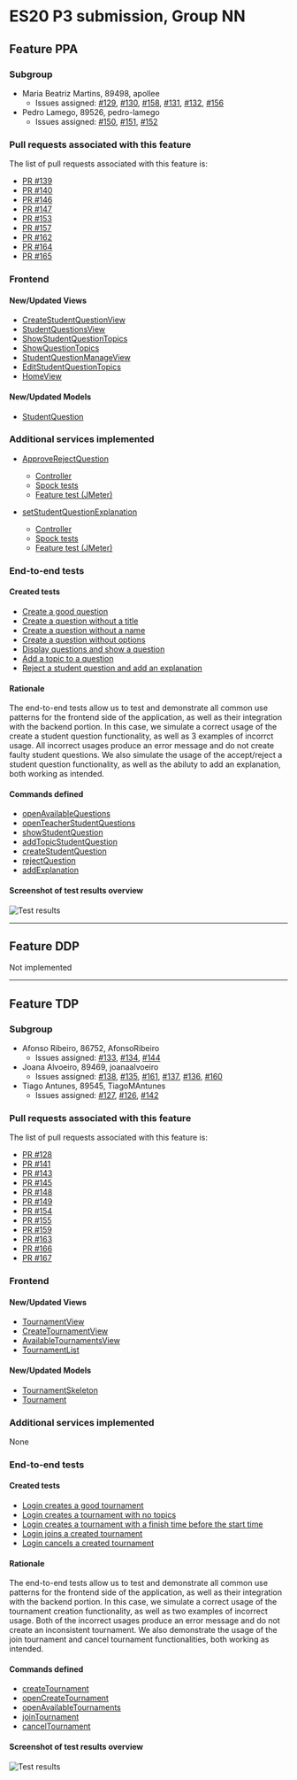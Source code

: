 # ES20 P3 submission, Group NN

## Feature PPA

### Subgroup

 - Maria Beatriz Martins, 89498, apollee
   + Issues assigned: [#129](https://github.com/tecnico-softeng/es20al_07-project/issues/129),  [#130](https://github.com/tecnico-softeng/es20al_07-project/issues/130), [#158](https://github.com/tecnico-softeng/es20al_07-project/issues/158), [#131](https://github.com/tecnico-softeng/es20al_07-project/issues/131), [#132](https://github.com/tecnico-softeng/es20al_07-project/issues/132), [#156](https://github.com/tecnico-softeng/es20al_07-project/issues/156)
 - Pedro Lamego, 89526, pedro-lamego
   + Issues assigned: [#150](https://github.com/tecnico-softeng/es20al_07-project/issues/150), [#151](https://github.com/tecnico-softeng/es20al_07-project/issues/151), [#152](https://github.com/tecnico-softeng/es20al_07-project/issues/152)
 
### Pull requests associated with this feature

The list of pull requests associated with this feature is:

 - [PR #139](https://github.com/tecnico-softeng/es20al_07-project/pull/139)
 - [PR #140](https://github.com/tecnico-softeng/es20al_07-project/pull/140)
 - [PR #146](https://github.com/tecnico-softeng/es20al_07-project/pull/146)
 - [PR #147](https://github.com/tecnico-softeng/es20al_07-project/pull/147)
 - [PR #153](https://github.com/tecnico-softeng/es20al_07-project/pull/153)
 - [PR #157](https://github.com/tecnico-softeng/es20al_07-project/pull/157)
 - [PR #162](https://github.com/tecnico-softeng/es20al_07-project/pull/162)
 - [PR #164](https://github.com/tecnico-softeng/es20al_07-project/pull/164)
 - [PR #165](https://github.com/tecnico-softeng/es20al_07-project/pull/165)


### Frontend

#### New/Updated Views

 - [CreateStudentQuestionView](https://github.com/tecnico-softeng/es20al_07-project/blob/develop/frontend/src/views/student/questions/CreateStudentQuestionView.vue)
 - [StudentQuestionsView](https://github.com/tecnico-softeng/es20al_07-project/blob/develop/frontend/src/views/student/questions/StudentQuestionsView.vue)
 - [ShowStudentQuestionTopics](https://github.com/tecnico-softeng/es20al_07-project/blob/develop/frontend/src/views/student/questions/ShowStudentQuestionTopics.vue)
 - [ShowQuestionTopics](https://github.com/tecnico-softeng/es20al_07-project/blob/develop/frontend/src/views/student/questions/ShowQuestionTopics.vue)
 - [StudentQuestionManageView](https://github.com/tecnico-softeng/es20al_07-project/blob/develop/frontend/src/views/teacher/questions/StudentQuestionManageView.vue)
 - [EditStudentQuestionTopics](https://github.com/tecnico-softeng/es20al_07-project/blob/develop/frontend/src/views/teacher/questions/EditStudentQuestionTopics.vue)
- [HomeView](https://github.com/tecnico-softeng/es20al_07-project/blob/develop/frontend/src/views/HomeView.vue)

#### New/Updated Models

 - [StudentQuestion](https://github.com/tecnico-softeng/es20al_07-project/blob/develop/frontend/src/models/management/StudentQuestion.ts)

### Additional services implemented

- [ApproveRejectQuestion](https://github.com/tecnico-softeng/es20al_07-project/blob/develop/backend/src/main/java/pt/ulisboa/tecnico/socialsoftware/tutor/question/StudentQuestionService.java#L78)
    + [Controller](https://github.com/tecnico-softeng/es20al_07-project/blob/develop/backend/src/main/java/pt/ulisboa/tecnico/socialsoftware/tutor/question/api/StudentQuestionController.java#L49)
    + [Spock tests](https://github.com/tecnico-softeng/es20al_07-project/blob/develop/backend/src/test/groovy/pt/ulisboa/tecnico/socialsoftware/tutor/question/service/ApproveRejectQuestionTest.groovy)
    + [Feature test (JMeter)](https://github.com/tecnico-softeng/es20al_07-project/blob/develop/backend/jmeter/question/WSStudentQuestionApproveRejectTest.jmx)

- [setStudentQuestionExplanation](https://github.com/tecnico-softeng/es20al_07-project/blob/develop/backend/src/main/java/pt/ulisboa/tecnico/socialsoftware/tutor/question/StudentQuestionService.java#L96)
    + [Controller](https://github.com/tecnico-softeng/es20al_07-project/blob/develop/backend/src/main/java/pt/ulisboa/tecnico/socialsoftware/tutor/question/api/StudentQuestionController.java#L56)
    + [Spock tests](https://github.com/tecnico-softeng/es20al_07-project/blob/develop/backend/src/test/groovy/pt/ulisboa/tecnico/socialsoftware/tutor/question/service/AddExplanationTest.groovy)
    + [Feature test (JMeter)](https://github.com/tecnico-softeng/es20al_07-project/blob/develop/backend/jmeter/question/WSAddExplanationTest.jmx)

### End-to-end tests

#### Created tests
- [Create a good question](https://github.com/tecnico-softeng/es20al_07-project/blob/develop/frontend/cypress/integration/studentQuestion/useStudentQuestion.js#L10)
- [Create a question without a title](https://github.com/tecnico-softeng/es20al_07-project/blob/develop/frontend/cypress/integration/studentQuestion/useStudentQuestion.js#L15)
- [Create a question without a name](https://github.com/tecnico-softeng/es20al_07-project/blob/develop/frontend/cypress/integration/studentQuestion/useStudentQuestion.js#L23)
- [Create a question without options](https://github.com/tecnico-softeng/es20al_07-project/blob/develop/frontend/cypress/integration/studentQuestion/useStudentQuestion.js#L30)
- [Display questions and show a question](https://github.com/tecnico-softeng/es20al_07-project/blob/develop/frontend/cypress/integration/studentQuestion/useStudentQuestion.js#L37)
- [Add a topic to a question](https://github.com/tecnico-softeng/es20al_07-project/blob/develop/frontend/cypress/integration/studentQuestion/useStudentQuestion.js#L43)
- [Reject a student question and add an explanation](https://github.com/tecnico-softeng/es20al_07-project/blob/develop/frontend/cypress/integration/studentQuestion/useStudentQuestion.js#L49)

#### Rationale
The end-to-end tests allow us to test and demonstrate all common use patterns for the frontend side of the application, as well as their integration with the backend portion. In this case, we simulate a correct usage of the create a student question functionality, as well as 3 examples of incorrct usage. All incorrect usages produce an error message and do not create faulty student questions. We also simulate the usage of the accept/reject a student question functionality, as well as the abiluty to add an explanation, both working as intended.

#### Commands defined

 - [openAvailableQuestions](https://github.com/tecnico-softeng/es20al_07-project/blob/develop/frontend/cypress/support/commands.js#L82)
 - [openTeacherStudentQuestions](https://github.com/tecnico-softeng/es20al_07-project/blob/develop/frontend/cypress/support/commands.js#L87)
 - [showStudentQuestion](https://github.com/tecnico-softeng/es20al_07-project/blob/develop/frontend/cypress/support/commands.js#92)
 - [addTopicStudentQuestion](https://github.com/tecnico-softeng/es20al_07-project/blob/develop/frontend/cypress/support/commands.js#L102)
 - [createStudentQuestion](https://github.com/tecnico-softeng/es20al_07-project/blob/develop/frontend/cypress/support/commands.js#L113)
 - [rejectQuestion](https://github.com/tecnico-softeng/es20al_07-project/blob/develop/frontend/cypress/support/commands.js#L154)
 - [addExplanation](https://github.com/tecnico-softeng/es20al_07-project/blob/develop/frontend/cypress/support/commands.js#L166)

#### Screenshot of test results overview

![Test results](http://web.ist.utl.pt/~ist189469/p3es/testsppa.png)


---

## Feature DDP
Not implemented

---

## Feature TDP

### Subgroup

 - Afonso Ribeiro, 86752, AfonsoRibeiro
   + Issues assigned: [#133](https://github.com/tecnico-softeng/es20al_07-project/issues/133), [#134](https://github.com/tecnico-softeng/es20al_07-project/issues/134), [#144](https://github.com/tecnico-softeng/es20al_07-project/issues/144)
 - Joana Alvoeiro, 89469, joanaalvoeiro
   + Issues assigned: [#138](https://github.com/tecnico-softeng/es20al_07-project/issues/138), [#135](https://github.com/tecnico-softeng/es20al_07-project/issues/135), [#161](https://github.com/tecnico-softeng/es20al_07-project/issues/161), [#137](https://github.com/tecnico-softeng/es20al_07-project/issues/137), [#136](https://github.com/tecnico-softeng/es20al_07-project/issues/136), [#160](https://github.com/tecnico-softeng/es20al_07-project/issues/160)
 - Tiago Antunes, 89545, TiagoMAntunes
   + Issues assigned: [#127](https://github.com/tecnico-softeng/es20al_07-project/issues/127), [#126](https://github.com/tecnico-softeng/es20al_07-project/issues/126), [#142](https://github.com/tecnico-softeng/es20al_07-project/issues/142)
 
### Pull requests associated with this feature

The list of pull requests associated with this feature is:

 - [PR #128](https://github.com/tecnico-softeng/es20al_07-project/pull/128)
 - [PR #141](https://github.com/tecnico-softeng/es20al_07-project/pull/141)
 - [PR #143](https://github.com/tecnico-softeng/es20al_07-project/pull/143)
 - [PR #145](https://github.com/tecnico-softeng/es20al_07-project/pull/145)
 - [PR #148](https://github.com/tecnico-softeng/es20al_07-project/pull/148)
 - [PR #149](https://github.com/tecnico-softeng/es20al_07-project/pull/149)
 - [PR #154](https://github.com/tecnico-softeng/es20al_07-project/pull/154)
 - [PR #155](https://github.com/tecnico-softeng/es20al_07-project/pull/155)
 - [PR #159](https://github.com/tecnico-softeng/es20al_07-project/pull/159)
 - [PR #163](https://github.com/tecnico-softeng/es20al_07-project/pull/163)
 - [PR #166](https://github.com/tecnico-softeng/es20al_07-project/pull/166)
 - [PR #167](https://github.com/tecnico-softeng/es20al_07-project/pull/167)


### Frontend

#### New/Updated Views

 - [TournamentView](https://github.com/tecnico-softeng/es20al_07-project/blob/develop/frontend/src/views/student/tournament/TournamentView.vue)
 - [CreateTournamentView](https://github.com/tecnico-softeng/es20al_07-project/blob/develop/frontend/src/views/student/tournament/CreateTournamentView.vue)
 - [AvailableTournamentsView](https://github.com/tecnico-softeng/es20al_07-project/blob/develop/frontend/src/views/student/tournament/AvailableTournamentsView.vue)
 - [TournamentList](https://github.com/tecnico-softeng/es20al_07-project/blob/develop/frontend/src/views/student/tournament/TournamentList.vue)


#### New/Updated Models

 - [TournamentSkeleton](https://github.com/tecnico-softeng/es20al_07-project/blob/develop/frontend/src/models/tournament/TournamentSkeleton.ts)
 - [Tournament](https://github.com/tecnico-softeng/es20al_07-project/blob/develop/frontend/src/models/tournament/Tournament.ts)

### Additional services implemented

None


### End-to-end tests

#### Created tests

 - [Login creates a good tournament](https://github.com/tecnico-softeng/es20al_07-project/blob/develop/frontend/cypress/integration/student/useTournaments.js#L15)
 - [Login creates a tournament with no topics](https://github.com/tecnico-softeng/es20al_07-project/blob/develop/frontend/cypress/integration/student/useTournaments.js#L20)
 - [Login creates a tournament with a finish time before the start time](https://github.com/tecnico-softeng/es20al_07-project/blob/develop/frontend/cypress/integration/student/useTournaments.js#L27)
 - [Login joins a created tournament](https://github.com/tecnico-softeng/es20al_07-project/blob/develop/frontend/cypress/integration/student/useTournaments.js#L34)
 - [Login cancels a created tournament](https://github.com/tecnico-softeng/es20al_07-project/blob/develop/frontend/cypress/integration/student/useTournaments.js#L39)

#### Rationale
The end-to-end tests allow us to test and demonstrate all common use patterns for the frontend side of the application, as well as their integration with the backend portion. In this case, we simulate a correct usage of the tournament creation functionality, as well as two examples of incorrect usage. Both of the incorrect usages produce an error message and do not create an inconsistent tournament. We also demonstrate the usage of the join tournament and cancel tournament functionalities, both working as intended.

#### Commands defined

 - [createTournament](https://github.com/tecnico-softeng/es20al_07-project/blob/develop/frontend/cypress/support/commands.js#L77)
 - [openCreateTournament](https://github.com/tecnico-softeng/es20al_07-project/blob/develop/frontend/cypress/support/commands.js#L101)
 - [openAvailableTournaments](https://github.com/tecnico-softeng/es20al_07-project/blob/develop/frontend/cypress/support/commands.js#L111)
 - [joinTournament](https://github.com/tecnico-softeng/es20al_07-project/blob/develop/frontend/cypress/support/commands.js#L183)
 - [cancelTournament](https://github.com/tecnico-softeng/es20al_07-project/blob/develop/frontend/cypress/support/commands.js#L187)

#### Screenshot of test results overview

![Test results](http://web.ist.utl.pt/~ist189469/p3es/teststdp.png)
